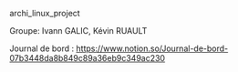 archi_linux_project

Groupe: Ivann GALIC, Kévin RUAULT

Journal de bord : 
https://www.notion.so/Journal-de-bord-07b3448da8b849c89a36eb9c349ac230
